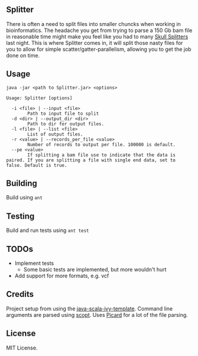 Splitter
--------

There is often a need to split files into smaller chuncks when working in bioinformatics. The headache you get from trying to parse a 150 Gb bam file in reasonable time might make you feel like you had to many [Skull Splitters](http://beeradvocate.com/beer/profile/118/402) last night. This is where Splitter comes in, it will split those nasty files for you to allow for simple scatter/gatter-parallelism, allowing you to get the job done on time.

Usage
-----
`java -jar <path to Splitter.jar> <options>`


	Usage: Splitter [options] 

	  -i <file> | --input <file>
	        Path to input file to split
	  -d <dir> | --output_dir <dir>
	        Path to dir for output files.
	  -l <file> | --list <file>
	        List of output files.
	  -r <value> | --records_per_file <value>
	        Number of records to output per file. 100000 is default.
	  --pe <value>
	        If splitting a bam file use to indicate that the data is paired. If you are splitting a file with single end data, set to false. Default is true.


Building
--------
Build using `ant`

Testing
-------
Build and run tests using `ant test`

TODOs
-----
* Implement tests
	- Some basic tests are implemented, but more wouldn't hurt
* Add support for more formats, e.g. vcf

Credits
-------
Project setup from using the [java-scala-ivy-template](https://github.com/zsellera/java-scala-ivy-template).
Command line arguments are parsed using [scopt](https://github.com/scopt/scopt).
Uses [Picard](http://picard.sourceforge.net/) for a lot of the file parsing.

License
-------
MIT License.
